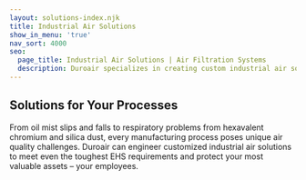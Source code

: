 ```yaml
---
layout: solutions-index.njk
title: Industrial Air Solutions
show_in_menu: 'true'
nav_sort: 4000
seo:
  page_title: Industrial Air Solutions | Air Filtration Systems
  description: Duroair specializes in creating custom industrial air solutions to meet the toughest air quality challenges and clean air filtration standards.
---
```

<div class="intro center">
    <h2 class="ruled text-center">Solutions for Your Processes</h2>
    From oil mist slips and falls to respiratory problems from hexavalent chromium and silica dust, every manufacturing process poses unique air quality challenges. Duroair can engineer customized industrial air solutions to meet even the toughest EHS requirements and protect your most valuable assets – your employees.
</div>